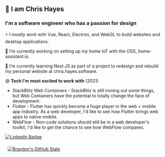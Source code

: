 ## 👋 I am Chris Hayes

### I'm a software engineer who has a passion for design

⚡ I mostly work with Vue, React, Electron, and WebGL to build websites and desktop applications.

🔭 I’m currently working on setting up my home IoT with the OSS, home-assistant.io.

🌱 I’m currently learning Next.JS as part of a project to redesign and rebuild my personal website at chris.hayes.software.

😄 **Tech I'm most excited to work with** (2021)

- StackBlitz Web Containers - StackBlitz is still ironing out some things, but Web Containers have the potential to totally change the face of development.
- Flutter - Flutter has quickly become a huge player in the web + mobile app industry. As a web developer, I'd like to see how Flutter brings web apps to native mobile.
- WebFlow - Non-code solutions should still be in a web developer's toolkit, I'd like to get the chance to see how WebFlow compares.

[![LinkedIn Badge](https://img.shields.io/badge/LinkedIn-Profile-informational?style=flat&logo=linkedin&logoColor=white&color=0D76A8)](https://www.linkedin.com/in/hayes-chris/)

<a href="https://github.com/christopher-hayes">
  <img align="center" style="margin:0.5rem" src="https://github-readme-stats.vercel.app/api?username=christopher-hayes&show_icons=true&count_private=true&theme=gruvbox" alt="Braydon's GitHub Stats" />
</a>

